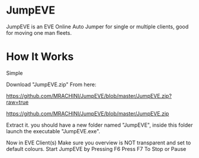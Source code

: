 JumpEVE
=======

JumpEVE is an EVE Online Auto Jumper for single or multiple clients, good for moving one man fleets.


How It Works
============
Simple

Download "JumpEVE.zip"
From here:

https://github.com/MRACHINI/JumpEVE/blob/master/JumpEVE.zip?raw=true

https://github.com/MRACHINI/JumpEVE/blob/master/JumpEVE.zip

Extract it.
you should have a new folder named "JumpEVE", inside this folder launch the executable "JumpEVE.exe".

Now in EVE Client(s)
Make sure you overview is NOT transparent and set to default colours.
Start JumpEVE by Pressing F6
Press F7 To Stop or Pause
